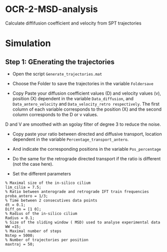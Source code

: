 # OCR-2-MSD-analysis
Calculate diffifusion coefficient and velocity from SPT trajectories


# Simulation
## Step 1: GEnerating the trajectories
- Open the script `Generate_trajectories.mat`
- Choose the Folder to save the trajectories in the variable `Foldersave`

- Copy Paste your diffusion coefficient values (D) and velocity values (v), position (X) dependent in the variable `Data_diffusion`, and `Data_antero_velocity` and `Data_velocity_retro respectively`.
The first column of each variable corresponds to the position (X) and the second column corresponds to the D or v values.

D and V are smoothed with an sgolay filter of degree 3 to reduce the noise.

- Copy paste your ratio between directed and diffusive transport, location dependent in the variable `Percentage_transport_antero`.
- And indicate the corresponding positions in the variable `Pos_percentage`

- Do the same for the retrograde directed transport if the ratio is different (not the case here).

- Set the different parameters

```
% Maximal size of the in-silico cilium
lim_cilia = 7.5;
% Ratio between anterograde and retrograde IFT train frequencies
proba_antero = 1/3;
% Time between 2 consecutives data points
dt = 0.1;
Diff_on = [1 0];
% Radius of the in-silico cilium
Radius = 0.1;
% Size of the sliding window ( MSD) used to analyse experimental data 
WW =15;
% Maximal number of steps
Nstep = 5000;
% Number of trajectories per position
maxtraj = 50;
```


